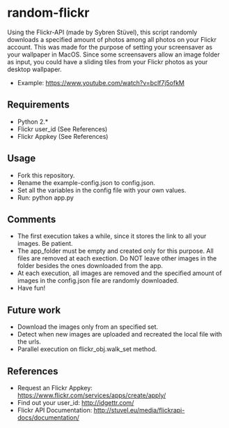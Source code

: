 random-flickr
=============

Using the Flickr-API (made by Sybren Stüvel), this script randomly downloads a specified amount of photos among all photos on your Flickr account. 
This was made for the purpose of setting your screensaver as your wallpaper in MacOS. Since some screensavers allow an image folder as input, you could have a sliding tiles from your Flickr photos as your desktop wallpaper.
- Example: https://www.youtube.com/watch?v=bclf7j5ofkM

## Requirements
- Python 2.*
- Flickr user_id (See References)
- Flickr Appkey (See References)

## Usage
- Fork this repository.
- Rename the example-config.json to config.json.
- Set all the variables in the config file with your own values.
- Run: python app.py

## Comments
- The first execution takes a while, since it stores the link to all your images. Be patient.
- The app_folder must be empty and created only for this purpose. All files are removed at each exection. Do NOT leave other images in the folder besides the ones downloaded from the app.
- At each execution, all images are removed and the specified amount of images in the config.json file are randomly downloaded.
- Have fun!


## Future work
- Download the images only from an specified set.
- Detect when new images are uploaded and recreated the local file with the urls.
- Parallel execution on flickr_obj.walk_set method.

## References

- Request an Flickr Appkey: https://www.flickr.com/services/apps/create/apply/
- Find out your user_id:    http://idgettr.com/
- Flickr API Documentation: http://stuvel.eu/media/flickrapi-docs/documentation/

